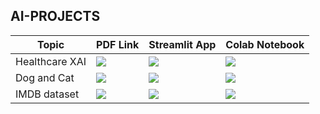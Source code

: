 ## AI-PROJECTS

<table>
  <thead>
    <tr>
      <th>Topic</th>
      <th>PDF Link</th>
      <th>Streamlit App</th>
      <th>Colab Notebook</th>
    </tr>
  </thead>
  <tbody>
    <tr>
      <td>Healthcare XAI</td>
      <td><a href="https://yourlink.com/pdf1.pdf"><img src="https://img.shields.io/badge/Open%20in-PDF-red?style=for-the-badge"></a></td>
      <td><a href="https://yourstreamlitapp1.com"><img src="https://img.shields.io/badge/Open%20in-Streamlit-grey?style=for-the-badge&logo=streamlit"></a></td>
      <td><a href="https://colab.research.google.com/drive/1G2X0sGiBhOuvg9e4mjEJtjyttchoDgK5#scrollTo=dT7h9Neg5jIZ"><img src="https://img.shields.io/badge/Open%20in-Colab-blue?style=for-the-badge&logo=googlecolab"></a></td>
    </tr>
    <tr>
      <td>Dog and Cat</td>
      <td><a href="https://yourlink.com/pdf2.pdf"><img src="https://img.shields.io/badge/Open%20in-PDF-red?style=for-the-badge"></a></td>
      <td><a href="https://yourstreamlitapp2.com"><img src="https://img.shields.io/badge/Open%20in-Streamlit-grey?style=for-the-badge&logo=streamlit"></a></td>
      <td><a href="https://colab.research.google.com/yournotebook2"><img src="https://img.shields.io/badge/Open%20in-Colab-blue?style=for-the-badge&logo=googlecolab"></a></td>
    </tr>
    <tr>
      <td>IMDB dataset</td>
      <td><a href="https://yourlink.com/pdf3.pdf"><img src="https://img.shields.io/badge/Open%20in-PDF-red?style=for-the-badge"></a></td>
      <td><a href="https://yourstreamlitapp3.com"><img src="https://img.shields.io/badge/Open%20in-Streamlit-grey?style=for-the-badge&logo=streamlit"></a></td>
      <td><a href="https://colab.research.google.com/yournotebook3"><img src="https://img.shields.io/badge/Open%20in-Colab-blue?style=for-the-badge&logo=googlecolab"></a></td>
    </tr>
  </tbody>
</table>
